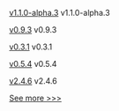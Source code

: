 
[v1.1.0-alpha.3](https://github.com/hyperledger/firefly-cli/releases/tag/v1.1.0-alpha.3) v1.1.0-alpha.3

[v0.9.3](https://github.com/hyperledger/firefly-transaction-manager/releases/tag/v0.9.3) v0.9.3

[v0.3.1](https://github.com/hyperledger/ursa-wrapper-go/releases/tag/v0.3.1) v0.3.1

[v0.5.4](https://github.com/hyperledger/firefly-helm-charts/releases/tag/v0.5.4) v0.5.4

[v2.4.6](https://github.com/hyperledger/fabric/releases/tag/v2.4.6) v2.4.6


[See more >>>](https://start-here.hyperledger.org/releases)

